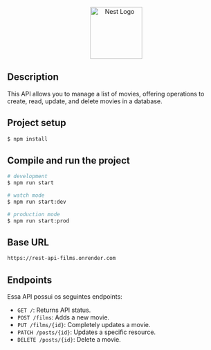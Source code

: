 <p align="center">
  <a href="http://nestjs.com/" target="blank"><img src="https://nestjs.com/img/logo-small.svg" width="120" alt="Nest Logo" /></a>
</p>

## Description

This API allows you to manage a list of movies, offering operations to create, read, update, and delete movies in a database.

## Project setup

```bash
$ npm install
```

## Compile and run the project

```bash
# development
$ npm run start

# watch mode
$ npm run start:dev

# production mode
$ npm run start:prod
```

## Base URL

```bash
https://rest-api-films.onrender.com
```

## Endpoints

Essa API possui os seguintes endpoints:

- `GET /`: Returns API status.
- `POST /films`: Adds a new movie.
- `PUT /films/{id}`: Completely updates a movie.
- `PATCH /posts/{id}`: Updates a specific resource.
- `DELETE /posts/{id}`: Delete a movie.